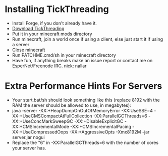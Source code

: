 Installing TickThreading
==========

- Install Forge, if you don't already have it.
- [Download TickThreading](http://nallar.me/buildservice/job/TickThreading/lastSuccessfulBuild/artifact/target/)
- Put it in your minecraft mods directory
- Run minecraft, join a world once if using a client, else just start it if using a server
- Close minecraft
- Run PATCHME.cmd/sh in your minecraft directory
- Have fun, if anything breaks make an issue report or contact me on EsperNet/Freenode IRC. nick: nallar

Extra Performance Hints For Servers
==========

- Your start.bat/sh should look something like this (replace 8192 with the RAM the server should be allowed to use, in megabytes):
- java -server -XX:+HeapDumpOnOutOfMemoryError -XX:UseSSE=4 -XX:+UseCMSCompactAtFullCollection -XX:ParallelGCThreads=6 -XX:+UseConcMarkSweepGC -XX:+DisableExplicitGC -XX:+CMSIncrementalMode -XX:+CMSIncrementalPacing -XX:+UseCompressedOops -XX:+AggressiveOpts -Xmx8192M -jar server.jar nogui
- Replace the "6" in -XX:ParallelGCThreads=6 with the number of cores your server has.
